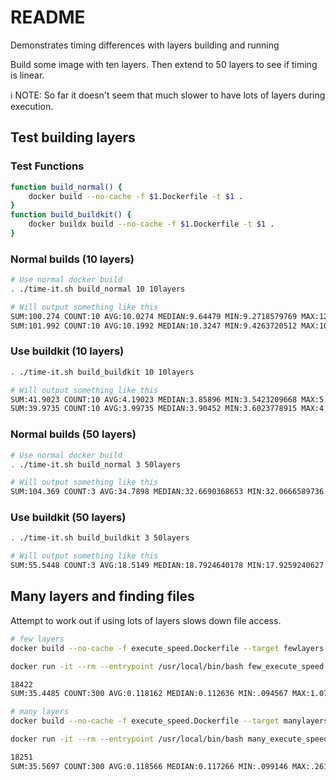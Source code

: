 # README

Demonstrates timing differences with layers building and running

Build some image with ten layers.  Then extend to 50 layers to see if timing is linear.

ℹ NOTE: So far it doesn't seem that much slower to have lots of layers during execution. 

## Test building layers

### Test Functions

```sh
function build_normal() {
    docker build --no-cache -f $1.Dockerfile -t $1 .
} 
function build_buildkit() {
    docker buildx build --no-cache -f $1.Dockerfile -t $1 .
} 
```

### Normal builds (10 layers)

```sh
# Use normal docker build
. ./time-it.sh build_normal 10 10layers  

# Will output something like this
SUM:100.274 COUNT:10 AVG:10.0274 MEDIAN:9.64479 MIN:9.2718579769 MAX:12.4239759445
SUM:101.992 COUNT:10 AVG:10.1992 MEDIAN:10.3247 MIN:9.4263720512 MAX:10.7601661682
```

### Use buildkit (10 layers)

```sh
. ./time-it.sh build_buildkit 10 10layers  

# Will output something like this
SUM:41.9023 COUNT:10 AVG:4.19023 MEDIAN:3.85896 MIN:3.5423209668 MAX:5.5610890388
SUM:39.9735 COUNT:10 AVG:3.99735 MEDIAN:3.90452 MIN:3.6023778915 MAX:4.8426160812
```

### Normal builds (50 layers)

```sh
# Use normal docker build
. ./time-it.sh build_normal 3 50layers  

# Will output something like this
SUM:104.369 COUNT:3 AVG:34.7898 MEDIAN:32.6690368653 MIN:32.0666589736 MAX:39.6336610317
```

### Use buildkit (50 layers)

```sh
. ./time-it.sh build_buildkit 3 50layers  

# Will output something like this
SUM:55.5448 COUNT:3 AVG:18.5149 MEDIAN:18.7924640178 MIN:17.9259240627 MAX:18.8263990879
```

## Many layers and finding files

Attempt to work out if using lots of layers slows down file access.

```sh
# few layers
docker build --no-cache -f execute_speed.Dockerfile --target fewlayers -t few_execute_speed .

docker run -it --rm --entrypoint /usr/local/bin/bash few_execute_speed ./run_test.sh 300

18422
SUM:35.4485 COUNT:300 AVG:0.118162 MEDIAN:0.112636 MIN:.094567 MAX:1.075746

# many layers
docker build --no-cache -f execute_speed.Dockerfile --target manylayers -t many_execute_speed .

docker run -it --rm --entrypoint /usr/local/bin/bash many_execute_speed ./run_test.sh 300

18251
SUM:35.5697 COUNT:300 AVG:0.118566 MEDIAN:0.117266 MIN:.099146 MAX:.261704
```
